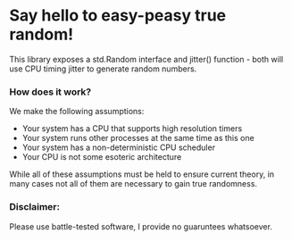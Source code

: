 # Say hello to easy-peasy true random!

This library exposes a std.Random interface and jitter() function -
both will use CPU timing jitter to generate random numbers.

### How does it work?

We make the following assumptions:
- Your system has a CPU that supports high resolution timers
- Your system runs other processes at the same time as this one
- Your system has a non-deterministic CPU scheduler
- Your CPU is not some esoteric architecture

While all of these assumptions must be held to ensure current theory,
in many cases not all of them are necessary to gain true randomness.

### Disclaimer:

Please use battle-tested software, I provide no guaruntees whatsoever.
